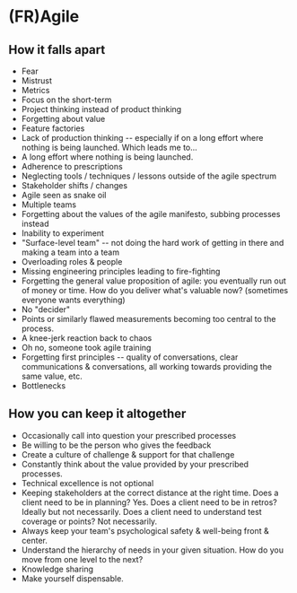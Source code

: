 # (FR)Agile

## How it falls apart

* Fear
* Mistrust
* Metrics
* Focus on the short-term
* Project thinking instead of product thinking
* Forgetting about value
* Feature factories
* Lack of production thinking -- especially if on a long effort where nothing is being launched. Which leads me to...
* A long effort where nothing is being launched.
* Adherence to prescriptions
* Neglecting tools / techniques / lessons outside of the agile spectrum
* Stakeholder shifts / changes
* Agile seen as snake oil
* Multiple teams
* Forgetting about the values of the agile manifesto, subbing processes instead
* Inability to experiment
* "Surface-level team" -- not doing the hard work of getting in there and making a team into a team
* Overloading roles & people
* Missing engineering principles leading to fire-fighting
* Forgetting the general value proposition of agile: you eventually run out of money or time. How do you deliver what's valuable now? (sometimes everyone wants everything)
* No "decider"
* Points or similarly flawed measurements becoming too central to the process.
* A knee-jerk reaction back to chaos
* Oh no, someone took agile training
* Forgetting first principles -- quality of conversations, clear communications & conversations, all working towards providing the same value, etc.
* Bottlenecks

## How you can keep it altogether

* Occasionally call into question your prescribed processes
* Be willing to be the person who gives the feedback
* Create a culture of challenge & support for that challenge
* Constantly think about the value provided by your prescribed processes.
* Technical excellence is not optional
* Keeping stakeholders at the correct distance at the right time. Does a client need to be in planning? Yes. Does a client need to be in retros? Ideally but not necessarily. Does a client need to understand test coverage or points? Not necessarily.
* Always keep your team's psychological safety & well-being front & center.
* Understand the hierarchy of needs in your given situation. How do you move from one level to the next?
* Knowledge sharing
* Make yourself dispensable.